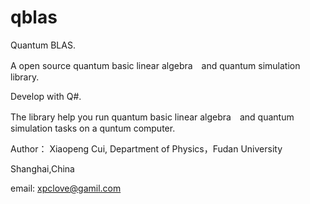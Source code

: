 # qblas
Quantum BLAS.

A open source quantum basic linear algebra　and quantum simulation library.

Develop with Q#.

The library help you run quantum basic linear algebra　and quantum simulation tasks on a quntum computer.

Author：
Xiaopeng Cui, Department of Physics，Fudan University

Shanghai,China

email: xpclove@gamil.com


